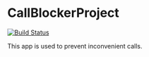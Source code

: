 # CallBlockerProject

[![Build Status](https://travis-ci.org/MarcusAdriano/CallBlockerProject.svg?branch=master)](https://travis-ci.org/MarcusAdriano/CallBlockerProject)

This app is used to prevent inconvenient calls.

